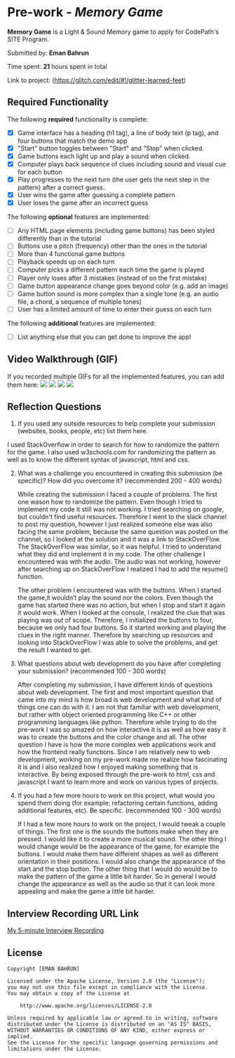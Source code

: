 # Pre-work - *Memory Game*

**Memory Game** is a Light & Sound Memory game to apply for CodePath's SITE Program. 

Submitted by: **Eman Bahrun**

Time spent: **21** hours spent in total

Link to project: (https://glitch.com/edit/#!/glitter-learned-feet)

## Required Functionality

The following **required** functionality is complete:

* [x] Game interface has a heading (h1 tag), a line of body text (p tag), and four buttons that match the demo app
* [x] "Start" button toggles between "Start" and "Stop" when clicked. 
* [x] Game buttons each light up and play a sound when clicked. 
* [x] Computer plays back sequence of clues including sound and visual cue for each button
* [x] Play progresses to the next turn (the user gets the next step in the pattern) after a correct guess. 
* [x] User wins the game after guessing a complete pattern
* [x] User loses the game after an incorrect guess

The following **optional** features are implemented:

* [ ] Any HTML page elements (including game buttons) has been styled differently than in the tutorial
* [ ] Buttons use a pitch (frequency) other than the ones in the tutorial
* [ ] More than 4 functional game buttons
* [ ] Playback speeds up on each turn
* [ ] Computer picks a different pattern each time the game is played
* [ ] Player only loses after 3 mistakes (instead of on the first mistake)
* [ ] Game button appearance change goes beyond color (e.g. add an image)
* [ ] Game button sound is more complex than a single tone (e.g. an audio file, a chord, a sequence of multiple tones)
* [ ] User has a limited amount of time to enter their guess on each turn

The following **additional** features are implemented:

- [ ] List anything else that you can get done to improve the app!

## Video Walkthrough (GIF)

If you recorded multiple GIFs for all the implemented features, you can add them here:
![](http://g.recordit.co/ttnCofs7Lg.gif)
![](http://g.recordit.co/6rYyLWtgEQ.gif)
![](gif3-link-here)
![](gif4-link-here)

## Reflection Questions
1. If you used any outside resources to help complete your submission (websites, books, people, etc) list them here. 

I used StackOverflow in order to search for how to randomize the pattern for the 
game. I also used w3schools.com for randomizing the pattern as well as to know
the different syntax of javascript, html and css.  



2. What was a challenge you encountered in creating this submission (be specific)? How did you overcome it? (recommended 200 - 400 words) 

    While creating the submission I faced a couple of problems. The first one wason 
how to randomize the pattern. Even though I tried to implement my code it still 
was not working. I tried searching on google, but couldn't find useful resources.
Therefore I went to the slack channel to post my question, however I just realized 
someone else was also facing the same problem, because the same question was posted
on the channel, so I looked at the solution and it was a link to StackOverFlow. The
StackOverFlow was similar, so it was helpful. I tried to understand what they did
and implement it in my code. The other challenge I encountered was with the audio.
The audio was not working, however after searching up on StackOverFlow I realized I
had to add the resume() function.

    The other problem I encountered was with the buttons. When I started the game,it
wouldn’t play the sound nor the colors. Even though the game has started there was
no action, but when I stop and start it again it would work. When I looked at the
console, I realized the clue that was playing was out of scope. Therefore, I
initialized the buttons to four, because we only had four buttons. So it started
working and playing the clues in the right manner. Therefore by searching up
resources and looking into StackOverFlow I was able to solve the problems, and get
the result I wanted to get. 

3. What questions about web development do you have after completing your submission? (recommended 100 - 300 words) 
    
    After completing my submission, I have different kinds of questions about web
development. The first and most important question that came into my mind is how
broad is web development and what kind of things one can do with it. I am not that
familiar with web development, but rather with object oriented programming like C++
or other programming languages like python. Therefore while trying to do the
pre-work I was so amazed on how interactive it is as well as how easy it was to
create the buttons and the color change and all. The other question I have is how
the more complex web applications work and how the frontend really functions. Since
I am relatively new to web development, working on my pre-work made me realize how
fascinating it is and I also realized how I enjoyed making something that is
interactive. By being exposed through the pre-work to html, css and javascript I
want to learn more and work on various types of projects. 

4. If you had a few more hours to work on this project, what would you spend them doing (for example: refactoring certain functions, adding additional features, etc). Be specific. (recommended 100 - 300 words) 
 
    
    If I had a few more hours to work on the project, I would tweak a couple of
 things. The first one is the sounds the buttons make when they are pressed. I
 would like it to create a more musical sound. The other thing I would change would
 be the appearance of the game, for example the buttons. I would make them have
 different shapes as well as different orientation in their positions. I would also
 change the appearance of the start and the stop button. The other thing that I
 would do would be to make the pattern of the game a little bit harder. So in
 general I would change the appearance as well as the audio so that it can look
 more appealing and make the game a little bit harder. 




## Interview Recording URL Link

[My 5-minute Interview Recording](https://ucr.zoom.us/rec/share/ajXxmmxkzRloMaWLdHcbhUcRvWit0WwLKIRweLZq1XVnv3Yuog_kYfo4PaEgMPsh.N3WGvHwWoeYUh9im?startTime=1648807617000)


## License

    Copyright [EMAN BAHRUN]

    Licensed under the Apache License, Version 2.0 (the "License");
    you may not use this file except in compliance with the License.
    You may obtain a copy of the License at

        http://www.apache.org/licenses/LICENSE-2.0

    Unless required by applicable law or agreed to in writing, software
    distributed under the License is distributed on an "AS IS" BASIS,
    WITHOUT WARRANTIES OR CONDITIONS OF ANY KIND, either express or implied.
    See the License for the specific language governing permissions and
    limitations under the License.
